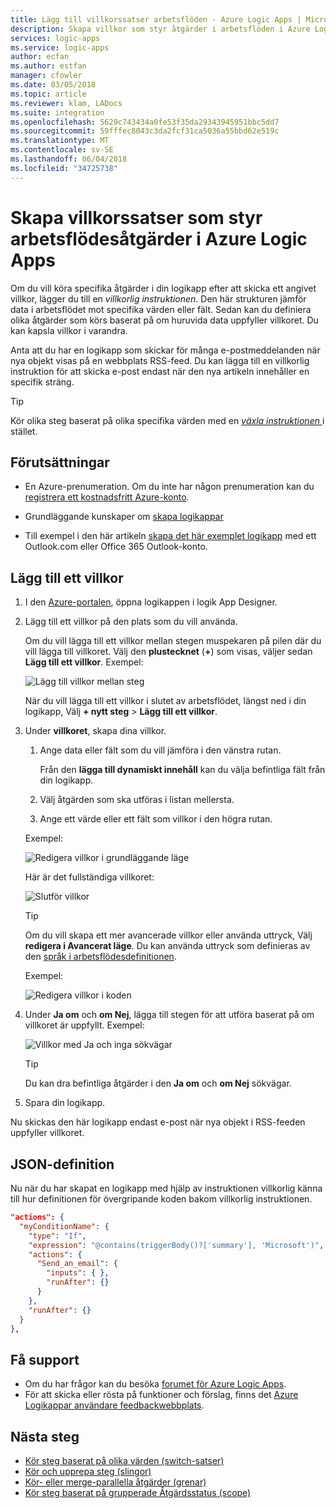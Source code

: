 ```yaml
---
title: Lägg till villkorssatser arbetsflöden - Azure Logic Apps | Microsoft Docs
description: Skapa villkor som styr åtgärder i arbetsflöden i Azure Logic Apps
services: logic-apps
ms.service: logic-apps
author: ecfan
ms.author: estfan
manager: cfowler
ms.date: 03/05/2018
ms.topic: article
ms.reviewer: klam, LADocs
ms.suite: integration
ms.openlocfilehash: 5629c743434a0fe53f35da29343945951bbc5dd7
ms.sourcegitcommit: 59fffec8043c3da2fcf31ca5036a55bbd62e519c
ms.translationtype: MT
ms.contentlocale: sv-SE
ms.lasthandoff: 06/04/2018
ms.locfileid: "34725738"
---
```

# <a name="create-conditional-statements-that-control-workflow-actions-in-azure-logic-apps"></a>Skapa villkorssatser som styr arbetsflödesåtgärder i Azure Logic Apps

Om du vill köra specifika åtgärder i din logikapp efter att skicka ett angivet villkor, lägger du till en *villkorlig instruktionen*. Den här strukturen jämför data i arbetsflödet mot specifika värden eller fält. Sedan kan du definiera olika åtgärder som körs baserat på om huruvida data uppfyller villkoret. Du kan kapsla villkor i varandra.

Anta att du har en logikapp som skickar för många e-postmeddelanden när nya objekt visas på en webbplats RSS-feed. Du kan lägga till en villkorlig instruktion för att skicka e-post endast när den nya artikeln innehåller en specifik sträng. 

> [!TIP]
> Kör olika steg baserat på olika specifika värden med en [ *växla instruktionen* ](../logic-apps/logic-apps-control-flow-switch-statement.md) i stället.

## <a name="prerequisites"></a>Förutsättningar

* En Azure-prenumeration. Om du inte har någon prenumeration kan du [registrera ett kostnadsfritt Azure-konto](https://azure.microsoft.com/free/).

* Grundläggande kunskaper om [skapa logikappar](../logic-apps/quickstart-create-first-logic-app-workflow.md)

* Till exempel i den här artikeln [skapa det här exemplet logikapp](../logic-apps/quickstart-create-first-logic-app-workflow.md) med ett Outlook.com eller Office 365 Outlook-konto.

## <a name="add-a-condition"></a>Lägg till ett villkor

1. I den <a href="https://portal.azure.com" target="_blank">Azure-portalen</a>, öppna logikappen i logik App Designer.

2. Lägg till ett villkor på den plats som du vill använda. 

   Om du vill lägga till ett villkor mellan stegen muspekaren på pilen där du vill lägga till villkoret. Välj den **plustecknet** (**+**) som visas, väljer sedan **Lägg till ett villkor**. Exempel:

   ![Lägg till villkor mellan steg](./media/logic-apps-control-flow-conditional-statement/add-condition.png)

   När du vill lägga till ett villkor i slutet av arbetsflödet, längst ned i din logikapp, Välj **+ nytt steg** > **Lägg till ett villkor**.

3. Under **villkoret**, skapa dina villkor. 

   1. Ange data eller fält som du vill jämföra i den vänstra rutan.

      Från den **lägga till dynamiskt innehåll** kan du välja befintliga fält från din logikapp.

   2. Välj åtgärden som ska utföras i listan mellersta. 
   3. Ange ett värde eller ett fält som villkor i den högra rutan.

   Exempel:

   ![Redigera villkor i grundläggande läge](./media/logic-apps-control-flow-conditional-statement/edit-condition-basic-mode.png)

   Här är det fullständiga villkoret:

   ![Slutför villkor](./media/logic-apps-control-flow-conditional-statement/edit-condition-basic-mode-2.png)

   > [!TIP]
   > Om du vill skapa ett mer avancerade villkor eller använda uttryck, Välj **redigera i Avancerat läge**. Du kan använda uttryck som definieras av den [språk i arbetsflödesdefinitionen](../logic-apps/logic-apps-workflow-definition-language.md).
   > 
   > Exempel:
   >
   > ![Redigera villkor i koden](./media/logic-apps-control-flow-conditional-statement/edit-condition-advanced-mode.png)

5. Under **Ja om** och **om Nej**, lägga till stegen för att utföra baserat på om villkoret är uppfyllt. Exempel:

   ![Villkor med Ja och inga sökvägar](./media/logic-apps-control-flow-conditional-statement/condition-yes-no-path.png)

   > [!TIP]
   > Du kan dra befintliga åtgärder i den **Ja om** och **om Nej** sökvägar.

6. Spara din logikapp.

Nu skickas den här logikapp endast e-post när nya objekt i RSS-feeden uppfyller villkoret.

## <a name="json-definition"></a>JSON-definition

Nu när du har skapat en logikapp med hjälp av instruktionen villkorlig känna till hur definitionen för övergripande koden bakom villkorlig instruktionen.

``` json
"actions": {
  "myConditionName": {
    "type": "If",
    "expression": "@contains(triggerBody()?['summary'], 'Microsoft')",
    "actions": {
      "Send_an_email": {
        "inputs": { },
        "runAfter": {}
      }
    },
    "runAfter": {}
  }
},
```

## <a name="get-support"></a>Få support

* Om du har frågor kan du besöka [forumet för Azure Logic Apps](https://social.msdn.microsoft.com/Forums/en-US/home?forum=azurelogicapps).
* För att skicka eller rösta på funktioner och förslag, finns det [Azure Logikappar användare feedbackwebbplats](http://aka.ms/logicapps-wish).

## <a name="next-steps"></a>Nästa steg

* [Kör steg baserat på olika värden (switch-satser)](../logic-apps/logic-apps-control-flow-switch-statement.md)
* [Kör och upprepa steg (slingor)](../logic-apps/logic-apps-control-flow-loops.md)
* [Kör- eller merge-parallella åtgärder (grenar)](../logic-apps/logic-apps-control-flow-branches.md)
* [Kör steg baserat på grupperade Åtgärdsstatus (scope)](../logic-apps/logic-apps-control-flow-run-steps-group-scopes.md)
